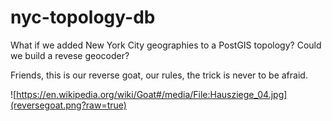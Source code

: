 # nyc-topology-db

What if we added New York City geographies to a PostGIS topology?  Could we build a revese geocoder?

Friends, this is our reverse goat, our rules, the trick is never to be afraid.

![https://en.wikipedia.org/wiki/Goat#/media/File:Hausziege_04.jpg](reversegoat.png?raw=true)
